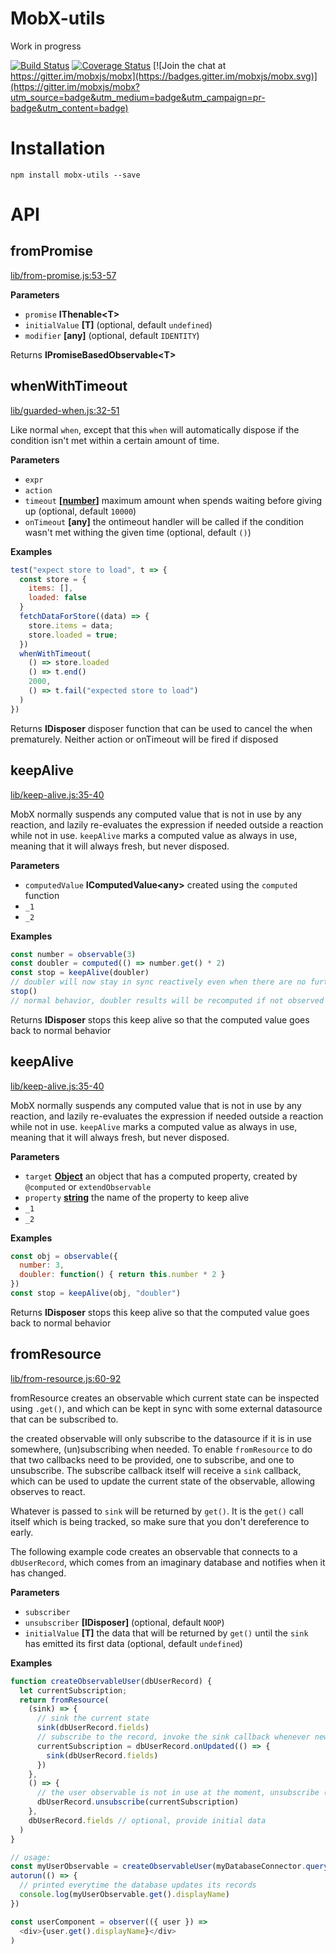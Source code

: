 # MobX-utils

Work in progress

[![Build Status](https://travis-ci.org/mobxjs/mobx-utils.svg?branch=master)](https://travis-ci.org/mobxjs/mobx-utils)
[![Coverage Status](https://coveralls.io/repos/github/mobxjs/mobx-utils/badge.svg?branch=master)](https://coveralls.io/github/mobxjs/mobx-utils?branch=master)
[![Join the chat at https://gitter.im/mobxjs/mobx](https://badges.gitter.im/mobxjs/mobx.svg)](https://gitter.im/mobxjs/mobx?utm_source=badge&utm_medium=badge&utm_campaign=pr-badge&utm_content=badge)

# Installation

`npm install mobx-utils --save`

# API

## fromPromise

[lib/from-promise.js:53-57](https://github.com/mobxjs/mobx-utils/blob/4e7763abd4eac3ba574e195840ff2628c4c52e1d/lib/from-promise.js#L53-L57 "Source code on GitHub")

**Parameters**

-   `promise` **IThenable&lt;T>**
-   `initialValue` **\[T]**  (optional, default `undefined`)
-   `modifier` **\[any]**  (optional, default `IDENTITY`)

Returns **IPromiseBasedObservable&lt;T>**

## whenWithTimeout

[lib/guarded-when.js:32-51](https://github.com/mobxjs/mobx-utils/blob/4e7763abd4eac3ba574e195840ff2628c4c52e1d/lib/guarded-when.js#L32-L51 "Source code on GitHub")

Like normal `when`, except that this `when` will automatically dispose if the condition isn't met within a certain amount of time.

**Parameters**

-   `expr`
-   `action`
-   `timeout` **\[[number](https://developer.mozilla.org/en-US/docs/Web/JavaScript/Reference/Global_Objects/Number)]** maximum amount when spends waiting before giving up (optional, default `10000`)
-   `onTimeout` **\[any]** the ontimeout handler will be called if the condition wasn't met withing the given time (optional, default `()`)

**Examples**

```javascript
test("expect store to load", t => {
  const store = {
    items: [],
    loaded: false
  }
  fetchDataForStore((data) => {
    store.items = data;
    store.loaded = true;
  })
  whenWithTimeout(
    () => store.loaded
    () => t.end()
    2000,
    () => t.fail("expected store to load")
  )
})
```

Returns **IDisposer** disposer function that can be used to cancel the when prematurely. Neither action or onTimeout will be fired if disposed

## keepAlive

[lib/keep-alive.js:35-40](https://github.com/mobxjs/mobx-utils/blob/4e7763abd4eac3ba574e195840ff2628c4c52e1d/lib/keep-alive.js#L35-L40 "Source code on GitHub")

MobX normally suspends any computed value that is not in use by any reaction,
and lazily re-evaluates the expression if needed outside a reaction while not in use.
`keepAlive` marks a computed value as always in use, meaning that it will always fresh, but never disposed.

**Parameters**

-   `computedValue` **IComputedValue&lt;any>** created using the `computed` function
-   `_1`
-   `_2`

**Examples**

```javascript
const number = observable(3)
const doubler = computed(() => number.get() * 2)
const stop = keepAlive(doubler)
// doubler will now stay in sync reactively even when there are no further observers
stop()
// normal behavior, doubler results will be recomputed if not observed but needed, but lazily
```

Returns **IDisposer** stops this keep alive so that the computed value goes back to normal behavior

## keepAlive

[lib/keep-alive.js:35-40](https://github.com/mobxjs/mobx-utils/blob/4e7763abd4eac3ba574e195840ff2628c4c52e1d/lib/keep-alive.js#L35-L40 "Source code on GitHub")

MobX normally suspends any computed value that is not in use by any reaction,
and lazily re-evaluates the expression if needed outside a reaction while not in use.
`keepAlive` marks a computed value as always in use, meaning that it will always fresh, but never disposed.

**Parameters**

-   `target` **[Object](https://developer.mozilla.org/en-US/docs/Web/JavaScript/Reference/Global_Objects/Object)** an object that has a computed property, created by `@computed` or `extendObservable`
-   `property` **[string](https://developer.mozilla.org/en-US/docs/Web/JavaScript/Reference/Global_Objects/String)** the name of the property to keep alive
-   `_1`
-   `_2`

**Examples**

```javascript
const obj = observable({
  number: 3,
  doubler: function() { return this.number * 2 }
})
const stop = keepAlive(obj, "doubler")
```

Returns **IDisposer** stops this keep alive so that the computed value goes back to normal behavior

## fromResource

[lib/from-resource.js:60-92](https://github.com/mobxjs/mobx-utils/blob/4e7763abd4eac3ba574e195840ff2628c4c52e1d/lib/from-resource.js#L60-L92 "Source code on GitHub")

fromResource creates an observable which current state can be inspected using `.get()`,
and which can be kept in sync with some external datasource that can be subscribed to.

the created observable will only subscribe to the datasource if it is in use somewhere,
(un)subscribing when needed. To enable `fromResource` to do that two callbacks need to be provided,
one to subscribe, and one to unsubscribe. The subscribe callback itself will receive a `sink` callback, which can be used
to update the current state of the observable, allowing observes to react.

Whatever is passed to `sink` will be returned by `get()`. It is the `get()` call itself which is being tracked,
so make sure that you don't dereference to early.

The following example code creates an observable that connects to a `dbUserRecord`,
which comes from an imaginary database and notifies when it has changed.

**Parameters**

-   `subscriber`
-   `unsubscriber` **\[IDisposer]**  (optional, default `NOOP`)
-   `initialValue` **\[T]** the data that will be returned by `get()` until the `sink` has emitted its first data (optional, default `undefined`)

**Examples**

```javascript
function createObservableUser(dbUserRecord) {
  let currentSubscription;
  return fromResource(
    (sink) => {
      // sink the current state
      sink(dbUserRecord.fields)
      // subscribe to the record, invoke the sink callback whenever new data arrives
      currentSubscription = dbUserRecord.onUpdated(() => {
        sink(dbUserRecord.fields)
      })
    },
    () => {
      // the user observable is not in use at the moment, unsubscribe (for now)
      dbUserRecord.unsubscribe(currentSubscription)
    },
    dbUserRecord.fields // optional, provide initial data
  )
}

// usage:
const myUserObservable = createObservableUser(myDatabaseConnector.query("name = 'Michel'"))
autorun(() => {
  // printed everytime the database updates its records
  console.log(myUserObservable.get().displayName)
})

const userComponent = observer(({ user }) =>
  <div>{user.get().displayName}</div>
)
```
